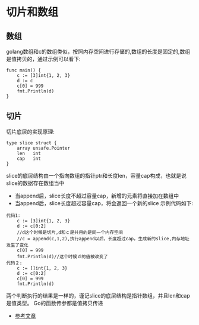 # 切片和数组

## 数组
golang数组和c的数组类似，按照内存空间进行存储的,数组的长度是固定的,数组是值拷贝的，通过示例可以看下:
```
func main() {
	c := [3]int{1, 2, 3}
	d := c
	c[0] = 999
	fmt.Println(d)
}
```
## 切片
切片底层的实现原理:
```
type slice struct {
    array unsafe.Pointer
    len   int
    cap   int
}
```
slice的底层结构由一个指向数组的指针ptr和长度len，容量cap构成，也就是说slice的数据存在数组当中
* 当append后，slice长度不超过容量cap，新增的元素将直接加在数组中
* 当append后，slice长度超过容量cap，将会返回一个新的slice
示例代码如下:
```
代码1:
    c := [3]int{1, 2, 3}
	d := c[0:2]
    //d这个时候是切片,d和ｃ是共用的是同一个内存空间
    //c = append(c,1,2),执行append以后，长度超过cap，生成新的slice,内存地址发生了变化
	c[0] = 999
	fmt.Println(d)//这个时候ｄ的值被改变了
代码２:
    c := []int{1, 2, 3}
	d := c[0:2]
	c[0] = 999
	fmt.Println(d)
```
两个判断执行的结果是一样的，谨记slice的底层结构是指针数组，并且len和cap是值类型。
Go的函数传参都是值拷贝传递
* [参考文章](https://www.flysnow.org/2018/12/21/golang-sliceheader.html)